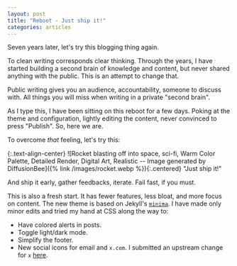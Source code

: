 ```yaml
---
layout: post
title: "Reboot - Just ship it!"
categories: articles
---
```


Seven years later, let's try this blogging thing again.

To clean writing corresponds clear thinking. Through the years, I have started
building a second brain of knowledge and content, but never shared anything with
the public. This is an attempt to change that.

Public writing gives you an audience, accountability, someone to discuss with.
All things you will miss when writing in a private "second brain".

As I type this, I have been sitting on this reboot for a few days. Poking at the
theme and configuration, lightly editing the content, never convinced to press
"Publish". So, here we are.

To overcome _that_ feeling, let's try this:

{:.text-align-center}
![Rocket blasting off into space, sci-fi, Warm Color Palette, Detailed Render,
Digital Art, Realistic -- Image generated by DiffusionBee]({% link
/images/rocket.webp %}){:.centered}
"Just ship it!"

And ship it early, gather feedbacks, iterate. Fail fast, if you must.

This is also a fresh start. It has fewer features, less bloat, and more focus on
content. The new theme is based on Jekyll's
[`minima`](https://github.com/jekyll/minima). I have made only minor edits and
tried my hand at CSS along the way to:

- Have colored alerts in posts.
- Toggle light/dark mode.
- Simplify the footer.
- New social icons for email and `x.com`. I submitted an upstream change for `x`
  [here](https://github.com/jekyll/minima/pull/756).
